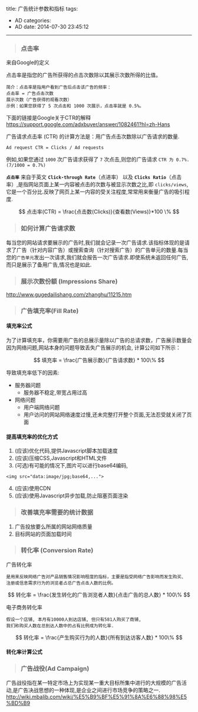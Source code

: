 title: 广告统计参数和指标
tags:
  - AD
categories:
  - AD
date: 2014-07-30 23:45:12
---


> ### 点击率

来自Google的定义

点击率是指您的广告所获得的点击次数除以其展示次数所得的比值。

    简介：点击率是指用户看到广告后点击该广告的频率：
    点击率 = 广告点击次数
    展示次数（广告获得的观看次数）
    示例：如果您获得了 5 次点击和 1000 次展示，点击率就是 0.5%。

下面的链接是Google关于CTR的解释
https://support.google.com/adxbuyer/answer/1082461?hl=zh-Hans


广告请求点击率 (CTR) 的计算方法是：用广告点击次数除以广告请求的数量.
```
Ad request CTR = Clicks / Ad requests
```
例如,如果您通过 `1000` 次广告请求获得了 `7` 次点击,则您的广告请求 `CTR 为 0.7%.(7/1000 = 0.7%)`

**`点击率`** 来自于英文 **`Click-through Rate`**（点进率） 以及 **`Clicks Ratio`**（点击率）,是指网站页面上某一内容被点击的次数与被显示次数之比,即 `clicks/views`,它是一个百分比.反映了网页上某一内容的受关注程度,常常用来衡量广告的吸引程度.

$$
点击率(CTR) = \frac{点击数(Clicks)}{查看数(Views)}*100 \%
$$


<!-- more -->

> ### 如何计算广告请求数

每当您的网站请求要展示的广告时,我们就会记录一次广告请求.该指标体现的是请求了广告（针对内容广告）或搜索查询（针对搜索广告）的广告单元的数量.每当您的`广告单元`发出一次请求,我们就会报告一次广告请求.即使系统未返回任何广告,而只是展示了备用广告,情况也是如此.

> ### 展示次数份额 (Impressions Share)

http://www.gugedailishang.com/zhanghu/11215.htm


> ### 广告填充率(Fill Rate)

#### 填充率公式

为了计算填充率，你需要用广告的总展示量除以广告的总请求数，广告展示数量会因为网络问题,网站本身的问题导致丢失广告展示的机会, 计算公司如下所示：

$$
填充率 = \frac{广告展示数}{广告请求数} * 100\%
$$

导致填充率低下的因素:

- 服务器问题
    - 服务器不稳定,带宽占用过高
- 网络问题
    - 用户端网络问题
    - 用户访问的网站网络速度过慢,还未完整打开整个页面,无法忍受就关闭了页面

#### 提高填充率的优化方式

1. (应该)优化代码,提供Javascript脚本加载速度
2. (应该)压缩CSS,Javascript和HTML文件
3. (可选)有可能的情况下,图片可以进行base64编码,

```
<img src="data:image/jpg;base64,...">
```

4. (应该)使用CDN
5. (应该)使用Javascript异步加载,防止阻塞页面渲染

> ### 改善填充率需要的统计数据

1. 广告投放要么所属的网站网络质量
2. 目标网站的页面加载时间

> ### 转化率 (Conversion Rate)

广告转化率

    是用来反映网络广告对产品销售情况影响程度的指标，主要是指受网络广告影响而发生购买、
    注册或信息需求行为的浏览者占总广告点击人数的比例。

$$
转化率 = \frac{发生转化的广告浏览者人数}{点击广告的总人数} * 100\%
$$

电子商务转化率

    假设一个店铺, 本月有10000人到达店铺, 但只有581人购买了商铺,
    我们称购买人数在总到达人数中的占有比例成为转化率.

$$
转化率 = \frac{产生购买行为的人数}{所有到达访客人数} * 100\%
$$

#### 转化率计算公式





> ### 广告战役(Ad Campaign)

广告战役指在某一特定市场上为实现某一重大目标所集中进行的大规模的广告活动,是广告决战思想的一种体现,是企业之间进行市场竞争的策略之一.
http://wiki.mbalib.com/wiki/%E5%B9%BF%E5%91%8A%E6%88%98%E5%BD%B9



